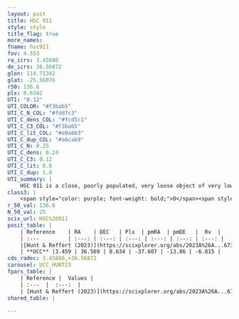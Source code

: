 ```yaml
---
layout: post
title: HSC 911
style: style
title_flag: true
more_names: 
fname: hsc911
fov: 4.553
ra_icrs: 3.45886
de_icrs: 36.56872
glon: 114.71342
glat: -25.56076
r50: 136.6
plx: 8.6342
UTI: "0.12"
UTI_COLOR: "#f3bab5"
UTI_C_N_COL: "#fdd7c3"
UTI_C_dens_COL: "#fcd5c1"
UTI_C_C3_COL: "#f3bab5"
UTI_C_lit_COL: "#e0a6b3"
UTI_C_dup_COL: "#a6cab9"
UTI_C_N: 0.25
UTI_C_dens: 0.24
UTI_C_C3: 0.12
UTI_C_lit: 0.0
UTI_C_dup: 1.0
UTI_summary: |
    HSC 911 is a close, poorly populated, very loose object of very low C3 quality. It was recently reported in the literature.
class3: |
    <span style="color: purple; font-weight: bold;">D</span><span style="color: red; font-weight: bold;">C</span>
r_50_val: 136.6
N_50_val: 25
scix_url: HSC%20911
posit_table: |
    | Reference    | RA    | DEC   | Plx  | pmRA  | pmDE   |  Rv  |
    | :---         | :---: | :---: | :---: | :---: | :---: | :---: |
    |[Hunt & Reffert (2023)](https://scixplorer.org/abs/2023A%26A...673A.114H) | 2.41 | 38.025 | 9.098 | -37.739 | -12.732 | -7.558 |
    | **UCC** |3.459 | 36.569 | 8.634 | -37.607 | -13.86 | -6.815 | 
cds_radec: 3.45886,+36.56872
carousel: UCC_HUNT23
fpars_table: |
    | Reference |  Values |
    | :---  |  :---:  |
    | [Hunt & Reffert (2023)](https://scixplorer.org/abs/2023A%26A...673A.114H) | `AV50=0.162, diffAV50=0.366, MOD50=5.091, logAge50=9.641` |
shared_table: |
    
---
```

